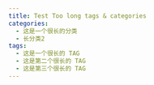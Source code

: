 ```yaml
---
title: Test Too long tags & categories
categories:
  - 这是一个很长的分类
  - 长分类2
tags:
  - 这是一个很长的 TAG
  - 这是第二个很长的 TAG
  - 这是第三个很长的 TAG
---
```

